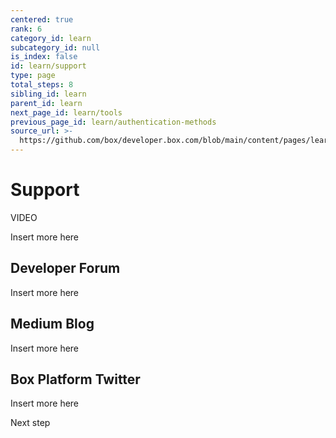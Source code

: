 ```yaml
---
centered: true
rank: 6
category_id: learn
subcategory_id: null
is_index: false
id: learn/support
type: page
total_steps: 8
sibling_id: learn
parent_id: learn
next_page_id: learn/tools
previous_page_id: learn/authentication-methods
source_url: >-
  https://github.com/box/developer.box.com/blob/main/content/pages/learn/support.md
---
```

# Support

VIDEO

Insert more here

## Developer Forum

Insert more here

## Medium Blog

Insert more here

## Box Platform Twitter

Insert more here

<Next>

Next step

</Next>

[samples]: g://cli/scripts/